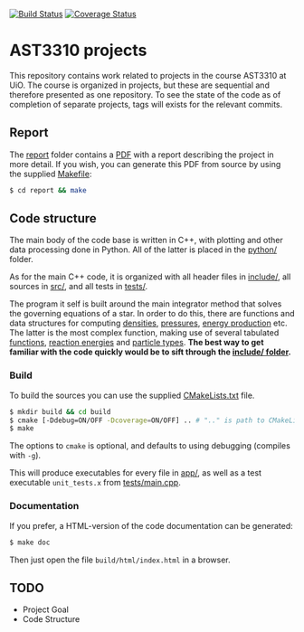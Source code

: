 [![Build Status](https://travis-ci.org/bsamseth/ast3310.svg?branch=master)](https://travis-ci.org/bsamseth/ast3310)
[![Coverage Status](https://coveralls.io/repos/github/bsamseth/ast3310/badge.svg?branch=master&bust=1)](https://coveralls.io/github/bsamseth/ast3310?branch=master)

# AST3310 projects
This repository contains work related to projects in the course
AST3310 at UiO.  The course is organized in projects, but these are
sequential and therefore presented as one repository. To see the state of the code as of completion of
separate projects, tags will exists for the relevant commits. 

## Report
The [report](report/) folder contains a [PDF](report/report.pdf) with a report describing the project in more detail. If you wish, you can generate this PDF from source by using the supplied [Makefile](report/Makefile):

``` bash
$ cd report && make
```

## Code structure
The main body of the code base is written in C++, with plotting and other data processing done in Python.
All of the latter is placed in the [python/](python/) folder.

As for the main C++ code, it is organized with all header files in [include/](include/), all sources in [src/](src/),
and all tests in [tests/](tests/).

The program it self is built around the main integrator method that solves the governing equations of a star.
In order to do this, there are functions and data structures for computing [densities](include/state_equations.h),
[pressures](include/state_equations.h), [energy production](include/state_equations.h) etc. The
latter is the most complex function, making use of several tabulated [functions](include/functions.h),
[reaction energies](include/reaction_energies.h) and [particle types](include/particles.h).
__The best way to get familiar with the code quickly would be to sift through the [include/ folder](include/).__

### Build
To build the sources you can use the supplied [CMakeLists.txt](CMakeLists.txt) file.

``` bash
$ mkdir build && cd build
$ cmake [-Ddebug=ON/OFF -Dcoverage=ON/OFF] .. # ".." is path to CMakeLists.txt
$ make
```

The options to `cmake` is optional, and defaults to using debugging (compiles with `-g`).

This will produce executables for every file in [app/](app/), as well
as a test executable `unit_tests.x` from [tests/main.cpp](tests/main.cpp).

### Documentation
If you prefer, a HTML-version of the code documentation can be generated:

``` bash
$ make doc
```

Then just open the file `build/html/index.html` in a browser.


## TODO
- Project Goal
- Code Structure
